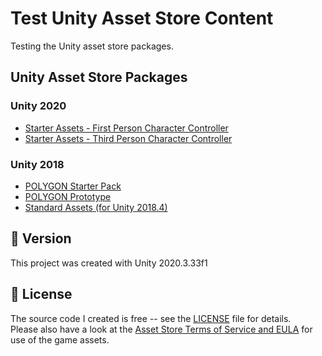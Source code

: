# Test Unity Asset Store Content

Testing the Unity asset store packages.

## Unity Asset Store Packages

### Unity 2020

- [Starter Assets - First Person Character Controller](https://assetstore.unity.com/packages/essentials/starter-assets-first-person-character-controller-196525)
- [Starter Assets - Third Person Character Controller](https://assetstore.unity.com/packages/essentials/starter-assets-third-person-character-controller-196526)

### Unity 2018

- [POLYGON Starter Pack](https://assetstore.unity.com/packages/3d/props/polygon-starter-pack-low-poly-3d-art-by-synty-156819)
- [POLYGON Prototype](https://assetstore.unity.com/packages/3d/props/exterior/polygon-prototype-low-poly-3d-art-by-synty-137126)
- [Standard Assets (for Unity 2018.4)](https://assetstore.unity.com/packages/essentials/asset-packs/standard-assets-for-unity-2018-4-32351)

## :memo: Version

This project was created with Unity 2020.3.33f1

## :page_with_curl: License

The source code I created is free -- see the [LICENSE](UNLICENSE) file for details.  
Please also have a look at the [Asset Store Terms of Service and EULA](https://unity3d.com/legal/as_terms) for use of the game assets.
